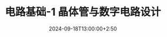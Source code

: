 ---
type: lecture
date: 2024-09-18T13:00:00+2:50
title: 电路基础-1 晶体管与数字电路设计
tldr: "晶体管原理及数字电路基础，为后续学习更复杂的电路结构做准备"
# thumbnail: /static_files/presentations/lec.jpg
# links: 
#     - url: /static_files/presentations/lec.zip
#       name: notes
#     - url: /static_files/presentations/code.zip
#       name: codes
#     - url: https://google.com
#       name: slides
# ---
# **Suggested Readings:**
# - [Online Verilog Exercise](http://hdlbits.com)
---